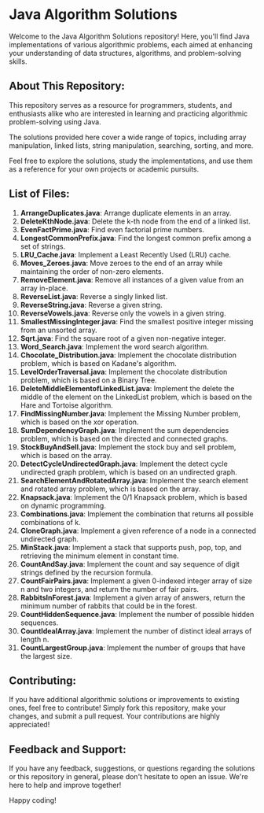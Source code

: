 # Java Algorithm Solutions

Welcome to the Java Algorithm Solutions repository! Here, you'll find Java implementations of various algorithmic problems, each aimed at enhancing your understanding of data structures, algorithms, and problem-solving skills.

## About This Repository:

This repository serves as a resource for programmers, students, and enthusiasts alike who are interested in learning and practicing algorithmic problem-solving using Java.

The solutions provided here cover a wide range of topics, including array manipulation, linked lists, string manipulation, searching, sorting, and more.

Feel free to explore the solutions, study the implementations, and use them as a reference for your own projects or academic pursuits.

## List of Files:

1. **ArrangeDuplicates.java**: Arrange duplicate elements in an array.
2. **DeleteKthNode.java**: Delete the k-th node from the end of a linked list.
3. **EvenFactPrime.java**: Find even factorial prime numbers.
4. **LongestCommonPrefix.java**: Find the longest common prefix among a set of strings.
5. **LRU_Cache.java**: Implement a Least Recently Used (LRU) cache.
6. **Moves_Zeroes.java**: Move zeroes to the end of an array while maintaining the order of non-zero elements.
7. **RemoveElement.java**: Remove all instances of a given value from an array in-place.
8. **ReverseList.java**: Reverse a singly linked list.
9. **ReverseString.java**: Reverse a given string.
10. **ReverseVowels.java**: Reverse only the vowels in a given string.
11. **SmallestMissingInteger.java**: Find the smallest positive integer missing from an unsorted array.
12. **Sqrt.java**: Find the square root of a given non-negative integer.
13. **Word_Search.java**: Implement the word search algorithm.
14. **Chocolate_Distribution.java**: Implement the chocolate distribution problem, which is based on Kadane's algorithm.
15. **LevelOrderTraversal.java**: Implement the chocolate distribution problem, which is based on a Binary Tree.
16. **DeleteMiddleElementofLinkedList.java**: Implement the delete the middle of the element on the LinkedList problem, which is based on the Hare and Tortoise algorithm.
17. **FindMissingNumber.java**: Implement the Missing Number problem, which is based on the xor operation.
18.  **SumDependencyGraph.java**: Implement the sum dependencies problem, which is based on the directed and connected graphs.
19.   **StockBuyAndSell.java**: Implement the stock buy and sell problem, which is based on the array.
20.   **DetectCycleUndirectedGraph.java**: Implement the detect cycle undirected graph problem, which is based on an undirected graph.
21.   **SearchElementAndRotatedArray.java**: Implement the search element and rotated array problem, which is based on the array.
22.   **Knapsack.java**: Implement the 0/1 Knapsack problem, which is based on dynamic programming.
23.   **Combinations.java**: Implement the combination that returns all possible combinations of k.
24.   **CloneGraph.java**: Implement a given reference of a node in a connected undirected graph.
25.   **MinStack.java**: Implement a stack that supports push, pop, top, and retrieving the minimum element in constant time.
26.   **CountAndSay.java**: Implement the count and say sequence of digit strings defined by the recursion formula.
27.   **CountFairPairs.java**: Implement a given 0-indexed integer array of size n and two integers, and return the number of fair pairs.
28.   **RabbitsInForest.java**: Implement a given  array of answers, return the minimum number of rabbits that could be in the forest.
29.   **CountHiddenSequence.java**: Implement the number of possible hidden sequences.
30.   **CountIdealArray.java**: Implement the number of distinct ideal arrays of length n.
31.   **CountLargestGroup.java**: Implement the number of groups that have the largest size.

    
    

## Contributing:

If you have additional algorithmic solutions or improvements to existing ones, feel free to contribute! Simply fork this repository, make your changes, and submit a pull request. Your contributions are highly appreciated!

## Feedback and Support:

If you have any feedback, suggestions, or questions regarding the solutions or this repository in general, please don't hesitate to open an issue. We're here to help and improve together!

Happy coding!
